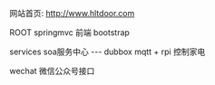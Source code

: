 网站首页: http://www.hltdoor.com

ROOT
    springmvc
    前端 bootstrap

services
    soa服务中心 --- dubbox
    mqtt + rpi 控制家电

wechat
    微信公众号接口
   

